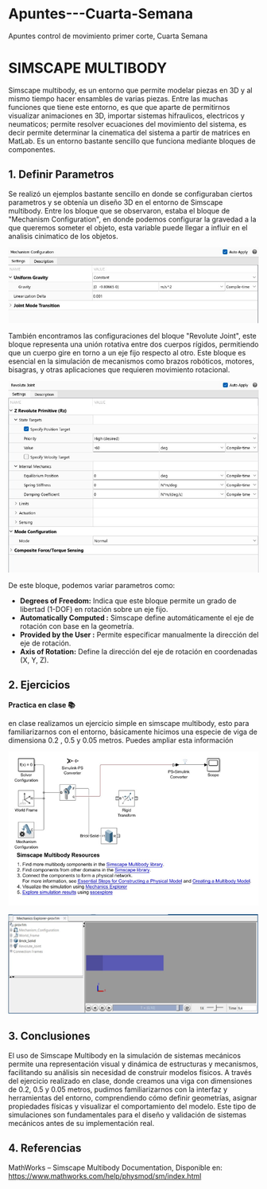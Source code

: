 # Apuntes---Cuarta-Semana
Apuntes control de movimiento primer corte, Cuarta Semana

# SIMSCAPE MULTIBODY
Simscape multibody, es un entorno que permite modelar piezas en 3D y al mismo tiempo hacer ensambles de varias piezas. Entre las muchas funciones que tiene este entorno, es que que aparte de permitirnos visualizar animaciones en 3D, importar sistemas hifraulicos, electricos y neumaticos; permite resolver ecuaciones del movimiento del sistema, es decir permite determinar la cinematica del sistema a partir de matrices en MatLab. Es un entorno bastante sencillo que funciona mediante bloques de componentes. 

## 1. Definir Parametros
Se realizó un ejemplos bastante sencillo en donde se configuraban ciertos parametros y se obtenía un diseño 3D en el entorno de Simscape multibody.
Entre los bloque que se observaron, estaba el bloque de "Mechanism Configuration", en donde podemos configurar la gravedad a la que queremos someter el objeto, esta variable puede llegar a influir en el analisis cinimatico de los objetos.

![](https://github.com/MariaFernandaOrtiz-111449/Apuntes---Cuarta-Semana/blob/774868dcb56534e6e24e083fe763ef14f4e8c8d0/parametro%201.jpg)

También encontramos las configuraciones del bloque "Revolute Joint", este bloque representa una unión rotativa entre dos cuerpos rígidos, permitiendo que un cuerpo gire en torno a un eje fijo respecto al otro. Este bloque es esencial en la simulación de mecanismos como brazos robóticos, motores, bisagras, y otras aplicaciones que requieren movimiento rotacional.

![](https://github.com/MariaFernandaOrtiz-111449/Apuntes---Cuarta-Semana/blob/f2e499c4a2ee45e15f2aaabca6f1d700ab0fb910/parametro%202.jpg)

De este bloque, podemos variar parametros como:
* **Degrees of Freedom:** Indica que este bloque permite un grado de libertad (1-DOF) en rotación sobre un eje fijo.
* **Automatically Computed :** Simscape define automáticamente el eje de rotación con base en la geometría.
* **Provided by the User :** Permite especificar manualmente la dirección del eje de rotación.
* **Axis of Rotation:** Define la dirección del eje de rotación en coordenadas (X, Y, Z).

## 2. Ejercicios
**Practica en clase 📚**

en clase realizamos un ejercicio simple en simscape multibody, esto para familiarizarnos con el entorno, básicamente hicimos una especie de viga de dimensiona 0.2 , 0.5 y 0.05 metros. Puedes ampliar esta información

![](https://github.com/MariaFernandaOrtiz-111449/Apuntes---Cuarta-Semana/blob/3a39dd7a5580a01779f72e208a761cef933d0134/Imagen%201.jpg)

![](https://github.com/MariaFernandaOrtiz-111449/Apuntes---Cuarta-Semana/blob/73b0fe50ca3d5afd7309d17f1583038d2bc05c12/Imagen%202.jpg)

## 3. Conclusiones
El uso de Simscape Multibody en la simulación de sistemas mecánicos permite una representación visual y dinámica de estructuras y mecanismos, facilitando su análisis sin necesidad de construir modelos físicos. A través del ejercicio realizado en clase, donde creamos una viga con dimensiones de 0.2, 0.5 y 0.05 metros, pudimos familiarizarnos con la interfaz y herramientas del entorno, comprendiendo cómo definir geometrías, asignar propiedades físicas y visualizar el comportamiento del modelo. Este tipo de simulaciones son fundamentales para el diseño y validación de sistemas mecánicos antes de su implementación real.

## 4. Referencias
MathWorks – Simscape Multibody Documentation, Disponible en: https://www.mathworks.com/help/physmod/sm/index.html
